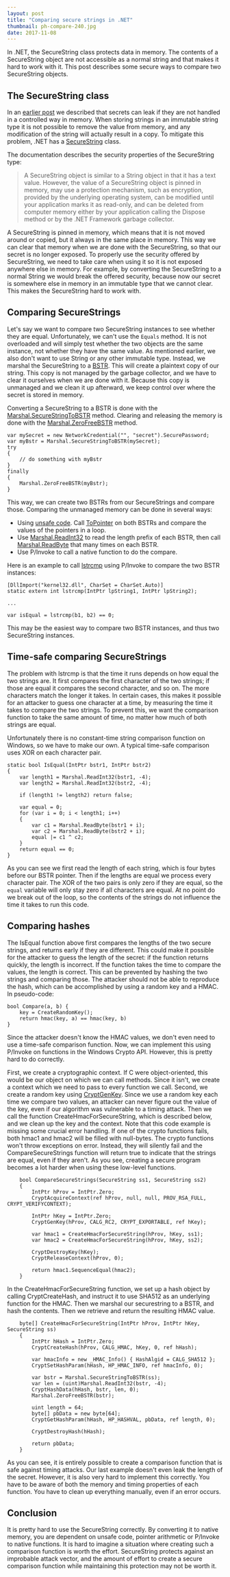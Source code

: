 ```yaml
---
layout: post
title: "Comparing secure strings in .NET"
thumbnail: ph-compare-240.jpg
date: 2017-11-08
---
```


In .NET, the SecureString class protects data in memory. The contents of a SecureString object are not accessible as a normal string and that makes it hard to work with it. This post describes some secure ways to compare two SecureString objects.

## The SecureString class

In an [earlier post](/2016/05/22/should-passwords-be-cleared-from-memory/) we described that secrets can leak if they are not handled in a controlled way in memory. When storing strings in an immutable string type it is not possible to remove the value from memory, and any modification of the string will actually result in a copy. To mitigate this problem, .NET has a [SecureString](https://msdn.microsoft.com/en-us/library/system.security.securestring(v=vs.110).aspx) class.

The documentation describes the security properties of the SecureString type:

> A SecureString object is similar to a String object in that it has a text value. However, the value of a SecureString object is pinned in memory, may use a protection mechanism, such as encryption, provided by the underlying operating system, can be modified until your application marks it as read-only, and can be deleted from computer memory either by your application calling the Dispose method or by the .NET Framework garbage collector.

A SecureString is pinned in memory, which means that it is not moved around or copied, but it always in the same place in memory. This way we can clear that memory when we are done with the SecureString, so that our secret is no longer exposed. To properly use the security offered by SecureString, we need to take care when using it so it is not exposed anywhere else in memory. For example, by converting the SecureString to a normal String we would break the offered security, because now our secret is somewhere else in memory in an immutable type that we cannot clear. This makes the SecureString hard to work with.


## Comparing SecureStrings

Let's say we want to compare two SecureString instances to see whether they are equal. Unfortunately, we can't use the `Equals` method. It is not overloaded and will simply test whether the two objects are the same instance, not whether they have the same value. As mentioned earlier, we also don't want to use String or any other immutable type. Instead, we marshal the SecureString to a [BSTR](https://msdn.microsoft.com/en-us/library/windows/desktop/ms221069(v=vs.85).aspx). This will create a plaintext copy of our string. This copy is not managed by the garbage collector, and we have to clear it ourselves when we are done with it. Because this copy is unmanaged and we clean it up afterward, we keep control over where the secret is stored in memory.

Converting a SecureString to a BSTR is done with the [Marshal.SecureStringToBSTR](https://msdn.microsoft.com/en-us/library/system.runtime.interopservices.marshal.securestringtobstr(v=vs.110).aspx) method. Clearing and releasing the memory is done with the [Marshal.ZeroFreeBSTR](https://msdn.microsoft.com/en-us/library/system.runtime.interopservices.marshal.zerofreebstr(v=vs.110).aspx) method.

    var mySecret = new NetworkCredential("", "secret").SecurePassword;
    var myBstr = Marshal.SecureStringToBSTR(mySecret);
    try
    {
        // do something with myBstr
    }
    finally
    {
        Marshal.ZeroFreeBSTR(myBstr);
    }

This way, we can create two BSTRs from our SecureStrings and compare those. Comparing the unmanaged memory can be done in several ways:

* Using [unsafe code](https://stackoverflow.com/a/4502736/182971). Call [ToPointer](https://msdn.microsoft.com/en-us/library/system.intptr.topointer(v=vs.110).aspx) on both BSTRs and compare the values of the pointers in a loop.
* Use [Marshal.ReadInt32](https://msdn.microsoft.com/en-us/library/eawzfdz5(v=vs.110).aspx) to read the length prefix of each BSTR, then call [Marshal.ReadByte](https://msdn.microsoft.com/en-us/library/a0c0f616(v=vs.110).aspx) that many times on each BSTR.
* Use P/Invoke to call a native function to do the compare.

Here is an example to call [lstrcmp](https://msdn.microsoft.com/en-us/library/windows/desktop/ms647488(v=vs.85).aspx) using P/Invoke to compare the two BSTR instances:

    [DllImport("kernel32.dll", CharSet = CharSet.Auto)]
    static extern int lstrcmp(IntPtr lpString1, IntPtr lpString2);

    ...

    var isEqual = lstrcmp(b1, b2) == 0;

This may be the easiest way to compare two BSTR instances, and thus two SecureString instances.

## Time-safe comparing SecureStrings

The problem with lstrcmp is that the time it runs depends on how equal the two strings are. It first compares the first character of the two strings; if those are equal it compares the second character, and so on. The more characters match the longer it takes. In certain cases, this makes it possible for an attacker to guess one character at a time, by measuring the time it takes to compare the two strings. To prevent this, we want the comparison function to take the same amount of time, no matter how much of both strings are equal.

Unfortunately there is no constant-time string comparison function on Windows, so we have to make our own. A typical time-safe comparison uses XOR on each character pair.

    static bool IsEqual(IntPtr bstr1, IntPtr bstr2)
    {
        var length1 = Marshal.ReadInt32(bstr1, -4);
        var length2 = Marshal.ReadInt32(bstr2, -4);

        if (length1 != length2) return false;

        var equal = 0;
        for (var i = 0; i < length1; i++)
        {
            var c1 = Marshal.ReadByte(bstr1 + i);
            var c2 = Marshal.ReadByte(bstr2 + i);
            equal |= c1 ^ c2;
        }
        return equal == 0;
    }

As you can see we first read the length of each string, which is four bytes before our BSTR pointer. Then if the lengths are equal we process every character pair. The XOR of the two pairs is only zero if they are equal, so the `equal` variable will only stay zero if all characters are equal. At no point do we break out of the loop, so the contents of the strings do not influence the time it takes to run this code.

## Comparing hashes

The IsEqual function above first compares the lengths of the two secure strings, and returns early if they are different. This could make it possible for the attacker to guess the length of the secret: if the function returns quickly, the length is incorrect. If the function takes the time to compare the values, the length is correct. This can be prevented by hashing the two strings and comparing those. The attacker should not be able to reproduce the hash, which can be accomplished by using a random key and a HMAC. In pseudo-code:

    bool Compare(a, b) {
        key = CreateRandomKey();
        return hmac(key, a) == hmac(key, b)
    }

Since the attacker doesn't know the HMAC values, we don't even need to use a time-safe comparison function. Now, we can implement this using P/Invoke on functions in the Windows Crypto API. However, this is pretty hard to do correctly.

First, we create a cryptographic context. If C were object-oriented, this would be our object on which we can call methods. Since it isn't, we create a context which we need to pass to every function we call. Second, we create a random key using [CryptGenKey](https://msdn.microsoft.com/en-us/library/windows/desktop/aa379941(v=vs.85).aspx). Since we use a random key each time we compare two values, an attacker can never figure out the value of the key, even if our algorithm was vulnerable to a timing attack. Then we call the function CreateHmacForSecureString, which is described below, and we clean up the key and the context. Note that this code example is missing some crucial error handling. If one of the crypto functions fails, both hmac1 and hmac2 will be filled with null-bytes. The crypto functions won't throw exceptions on error. Instead, they will silently fail and the CompareSecureStrings function will return true to indicate that the strings are equal, even if they aren't. As you see, creating a secure program becomes a lot harder when using these low-level functions.

        bool CompareSecureStrings(SecureString ss1, SecureString ss2)
        {
            IntPtr hProv = IntPtr.Zero;
            CryptAcquireContext(ref hProv, null, null, PROV_RSA_FULL, CRYPT_VERIFYCONTEXT);

            IntPtr hKey = IntPtr.Zero;
            CryptGenKey(hProv, CALG_RC2, CRYPT_EXPORTABLE, ref hKey);

            var hmac1 = CreateHmacForSecureString(hProv, hKey, ss1);
            var hmac2 = CreateHmacForSecureString(hProv, hKey, ss2);

            CryptDestroyKey(hKey);
            CryptReleaseContext(hProv, 0);

            return hmac1.SequenceEqual(hmac2);
        }

In the CreateHmacForSecureString function, we set up a hash object by calling CryptCreateHash, and instruct it to use SHA512 as an underlying function for the HMAC. Then we marshal our securestring to a BSTR, and hash the contents. Then we retrieve and return the resulting HMAC value.

        byte[] CreateHmacForSecureString(IntPtr hProv, IntPtr hKey, SecureString ss)
        {
            IntPtr hHash = IntPtr.Zero;
            CryptCreateHash(hProv, CALG_HMAC, hKey, 0, ref hHash);

            var hmacInfo = new _HMAC_Info() { HashAlgid = CALG_SHA512 };
            CryptSetHashParam(hHash, HP_HMAC_INFO, ref hmacInfo, 0);

            var bstr = Marshal.SecureStringToBSTR(ss);
            var len = (uint)Marshal.ReadInt32(bstr, -4);
            CryptHashData(hHash, bstr, len, 0);
            Marshal.ZeroFreeBSTR(bstr);

            uint length = 64;
            byte[] pbData = new byte[64];
            CryptGetHashParam(hHash, HP_HASHVAL, pbData, ref length, 0);

            CryptDestroyHash(hHash);

            return pbData;
        }

As you can see, it is entirely possible to create a comparison function that is safe against timing attacks. Our last example doesn't even leak the length of the secret. However, it is also very hard to implement this correctly. You have to be aware of both the memory and timing properties of each function. You have to clean up everything manually, even if an error occurs.

## Conclusion

It is pretty hard to use the SecureString correctly. By converting it to native memory, you are dependent on unsafe code, pointer arithmetic or P/Invoke to native functions. It is hard to imagine a situation where creating such a comparison function is worth the effort. SecureString protects against an improbable attack vector, and the amount of effort to create a secure comparison function while maintaining this protection may not be worth it.
